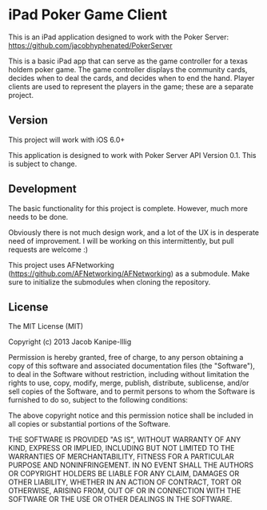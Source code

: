 iPad Poker Game Client
====

This is an iPad application designed to work with the Poker Server: https://github.com/jacobhyphenated/PokerServer

This is a basic iPad app that can serve as the game controller for a texas holdem poker game.  The game controller displays the community cards, decides when to deal the cards, and decides when to end the hand.  Player clients are used to represent the players in the game; these are a separate project.

Version
----
This project will work with iOS 6.0+

This application is designed to work with Poker Server API Version 0.1. This is subject to change.

Development
----
The basic functionality for this project is complete.  However, much more needs to be done.

Obviously there is not much design work, and a lot of the UX is in desperate need of improvement.  I will be working on this intermittently, but pull requests are welcome :)

This project uses AFNetworking (https://github.com/AFNetworking/AFNetworking) as a submodule.  Make sure to initialize the submodules when cloning the repository.

License
---
The MIT License (MIT)

Copyright (c) 2013 Jacob Kanipe-Illig

Permission is hereby granted, free of charge, to any person obtaining a copy of this software and associated documentation files (the "Software"), to deal in the Software without restriction, including without limitation the rights to use, copy, modify, merge, publish, distribute, sublicense, and/or sell copies of the Software, and to permit persons to whom the Software is furnished to do so, subject to the following conditions:

The above copyright notice and this permission notice shall be included in all copies or substantial portions of the Software.

THE SOFTWARE IS PROVIDED "AS IS", WITHOUT WARRANTY OF ANY KIND, EXPRESS OR IMPLIED, INCLUDING BUT NOT LIMITED TO THE WARRANTIES OF MERCHANTABILITY, FITNESS FOR A PARTICULAR PURPOSE AND NONINFRINGEMENT. IN NO EVENT SHALL THE AUTHORS OR COPYRIGHT HOLDERS BE LIABLE FOR ANY CLAIM, DAMAGES OR OTHER LIABILITY, WHETHER IN AN ACTION OF CONTRACT, TORT OR OTHERWISE, ARISING FROM, OUT OF OR IN CONNECTION WITH THE SOFTWARE OR THE USE OR OTHER DEALINGS IN THE SOFTWARE.
